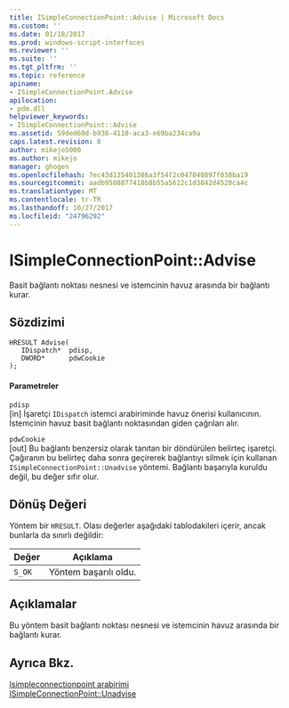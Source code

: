 ```yaml
---
title: ISimpleConnectionPoint::Advise | Microsoft Docs
ms.custom: ''
ms.date: 01/18/2017
ms.prod: windows-script-interfaces
ms.reviewer: ''
ms.suite: ''
ms.tgt_pltfrm: ''
ms.topic: reference
apiname:
- ISimpleConnectionPoint.Advise
apilocation:
- pdm.dll
helpviewer_keywords:
- ISimpleConnectionPoint::Advise
ms.assetid: 59ded60d-b938-4110-aca3-e69ba234ca9a
caps.latest.revision: 8
author: mikejo5000
ms.author: mikejo
manager: ghogen
ms.openlocfilehash: 7ec43d135401386a3f54f2c047040897f038ba19
ms.sourcegitcommit: aadb9588877418b8b55a5612c1d3842d4520ca4c
ms.translationtype: MT
ms.contentlocale: tr-TR
ms.lasthandoff: 10/27/2017
ms.locfileid: "24796292"
---
```

# <a name="isimpleconnectionpointadvise"></a>ISimpleConnectionPoint::Advise
Basit bağlantı noktası nesnesi ve istemcinin havuz arasında bir bağlantı kurar.  
  
## <a name="syntax"></a>Sözdizimi  
  
```  
HRESULT Advise(  
   IDispatch*  pdisp,  
   DWORD*      pdwCookie  
);  
```  
  
#### <a name="parameters"></a>Parametreler  
 `pdisp`  
 [in] İşaretçi `IDispatch` istemci arabiriminde havuz önerisi kullanıcının. İstemcinin havuz basit bağlantı noktasından giden çağrıları alır.  
  
 `pdwCookie`  
 [out] Bu bağlantı benzersiz olarak tanıtan bir döndürülen belirteç işaretçi. Çağıranın bu belirteç daha sonra geçirerek bağlantıyı silmek için kullanan `ISimpleConnectionPoint::Unadvise` yöntemi. Bağlantı başarıyla kuruldu değil, bu değer sıfır olur.  
  
## <a name="return-value"></a>Dönüş Değeri  
 Yöntem bir `HRESULT`. Olası değerler aşağıdaki tablodakileri içerir, ancak bunlarla da sınırlı değildir:  
  
|Değer|Açıklama|  
|-----------|-----------------|  
|`S_OK`|Yöntem başarılı oldu.|  
  
## <a name="remarks"></a>Açıklamalar  
 Bu yöntem basit bağlantı noktası nesnesi ve istemcinin havuz arasında bir bağlantı kurar.  
  
## <a name="see-also"></a>Ayrıca Bkz.  
 [Isimpleconnectionpoint arabirimi](../../winscript/reference/isimpleconnectionpoint-interface.md)   
 [ISimpleConnectionPoint::Unadvise](../../winscript/reference/isimpleconnectionpoint-unadvise.md)